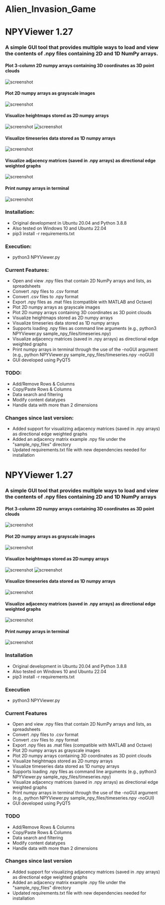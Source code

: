 # Alien_Invasion_Game

# NPYViewer 1.27
###  A simple GUI tool that provides multiple ways to load and view the contents of .npy files containing 2D and 1D NumPy arrays.

#### Plot 3-column 2D numpy arrays containing 3D coordinates as 3D point clouds
![screenshot](screenshots/ScreenShot1.png)
#### Plot 2D numpy arrays as grayscale images
![screenshot](screenshots/ScreenShot2.png)
#### Visualize heightmaps stored as 2D numpy arrays
![screenshot](screenshots/ScreenShot3.png) 
![screenshot](screenshots/ScreenShot4.png)
#### Visualize timeseries data stored as 1D numpy arrays
![screenshot](screenshots/ScreenShot5.png)
#### Visualize adjacency matrices (saved in .npy arrays) as directional edge weighted graphs
![screenshot](screenshots/ScreenShot7.png)
#### Print numpy arrays in terminal
![screenshot](screenshots/ScreenShot6.png)


### Installation:
* Original development in Ubuntu 20.04 and Python 3.8.8
* Also tested on Windows 10 and Ubuntu 22.04
* pip3 install -r requirements.txt


### Execution:
* python3 NPYViewer.py


### Current Features:
* Open and view .npy files that contain 2D NumPy arrays and lists, as spreadsheets
* Convert .npy files to .csv format
* Convert .csv files to .npy format
* Export .npy files as .mat files (compatible with MATLAB and Octave)
* Plot 2D numpy arrays as grayscale images
* Plot 2D numpy arrays containing 3D coordinates as 3D point clouds
* Visualize heightmaps stored as 2D numpy arrays
* Visualize timeseries data stored as 1D numpy arrays
* Supports loading .npy files as command line arguments (e.g., python3 NPYViewer.py sample_npy_files/timeseries.npy)
* Visualize adjacency matrices (saved in .npy arrays) as directional edge weighted graphs
* Print numpy arrays in terminal through the use of the -noGUI argument (e.g., python NPYViewer.py sample_npy_files/timeseries.npy -noGUI)
* GUI developed using PyQT5


### TODO:
* Add/Remove Rows & Columns
* Copy/Paste Rows & Columns
* Data search and filtering
* Modify content datatypes 
* Handle data with more than 2 dimensions



### Changes since last version:
* Added support for visualizing adjacency matrices (saved in .npy arrays) as directional edge weighted graphs
* Added an adjacency matrix example .npy file under the "sample_npy_files" directory
* Updated requirements.txt file with new dependencies needed for installation

# NPYViewer 1.27

### A simple GUI tool that provides multiple ways to load and view the contents of .npy files containing 2D and 1D NumPy arrays

#### Plot 3-column 2D numpy arrays containing 3D coordinates as 3D point clouds

![screenshot](screenshots/ScreenShot1.png)

#### Plot 2D numpy arrays as grayscale images

![screenshot](screenshots/ScreenShot2.png)

#### Visualize heightmaps stored as 2D numpy arrays

![screenshot](screenshots/ScreenShot3.png)
![screenshot](screenshots/ScreenShot4.png)

#### Visualize timeseries data stored as 1D numpy arrays

![screenshot](screenshots/ScreenShot5.png)

#### Visualize adjacency matrices (saved in .npy arrays) as directional edge weighted graphs

![screenshot](screenshots/ScreenShot7.png)

#### Print numpy arrays in terminal

![screenshot](screenshots/ScreenShot6.png)

### Installation

* Original development in Ubuntu 20.04 and Python 3.8.8
* Also tested on Windows 10 and Ubuntu 22.04
* pip3 install -r requirements.txt

### Execution

* python3 NPYViewer.py

### Current Features

* Open and view .npy files that contain 2D NumPy arrays and lists, as spreadsheets
* Convert .npy files to .csv format
* Convert .csv files to .npy format
* Export .npy files as .mat files (compatible with MATLAB and Octave)
* Plot 2D numpy arrays as grayscale images
* Plot 2D numpy arrays containing 3D coordinates as 3D point clouds
* Visualize heightmaps stored as 2D numpy arrays
* Visualize timeseries data stored as 1D numpy arrays
* Supports loading .npy files as command line arguments (e.g., python3 NPYViewer.py sample_npy_files/timeseries.npy)
* Visualize adjacency matrices (saved in .npy arrays) as directional edge weighted graphs
* Print numpy arrays in terminal through the use of the -noGUI argument (e.g., python NPYViewer.py sample_npy_files/timeseries.npy -noGUI)
* GUI developed using PyQT5

### TODO

* Add/Remove Rows & Columns
* Copy/Paste Rows & Columns
* Data search and filtering
* Modify content datatypes
* Handle data with more than 2 dimensions

### Changes since last version

* Added support for visualizing adjacency matrices (saved in .npy arrays) as directional edge weighted graphs
* Added an adjacency matrix example .npy file under the "sample_npy_files" directory
* Updated requirements.txt file with new dependencies needed for installation
